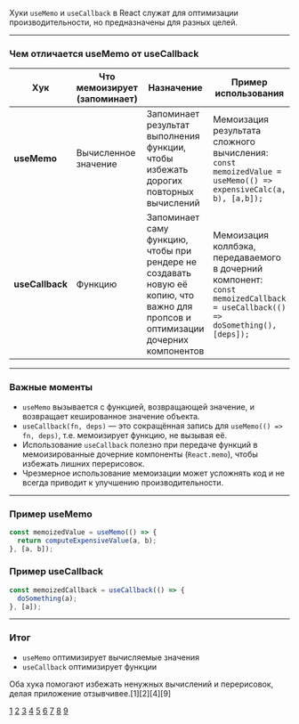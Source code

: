 Хуки `useMemo` и `useCallback` в React служат для оптимизации производительности, но предназначены для разных целей.

---

### Чем отличается useMemo от useCallback

| Хук             | Что мемоизирует (запоминает) | Назначение                                                                                                                       | Пример использования                                                                                                          |
| --------------- | ---------------------------- | -------------------------------------------------------------------------------------------------------------------------------- | ----------------------------------------------------------------------------------------------------------------------------- |
| **useMemo**     | Вычисленное значение         | Запоминает результат выполнения функции, чтобы избежать дорогих повторных вычислений                                             | Мемоизация результата сложного вычисления: `const memoizedValue = useMemo(() => expensiveCalc(a, b), [a,b]);`                 |
| **useCallback** | Функцию                      | Запоминает саму функцию, чтобы при рендере не создавать новую её копию, что важно для пропсов и оптимизации дочерних компонентов | Мемоизация коллбэка, передаваемого в дочерний компонент: `const memoizedCallback = useCallback(() => doSomething(), [deps]);` |

---

### Важные моменты

- `useMemo` вызывается с функцией, возвращающей значение, и возвращает кешированное значение объекта.
- `useCallback(fn, deps)` — это сокращённая запись для `useMemo(() => fn, deps)`, т.е. мемоизирует функцию, не вызывая её.
- Использование `useCallback` полезно при передаче функций в мемоизированные дочерние компоненты (`React.memo`), чтобы избежать лишних перерисовок.
- Чрезмерное использование мемоизации может усложнять код и не всегда приводит к улучшению производительности.

---

### Пример useMemo

```jsx
const memoizedValue = useMemo(() => {
  return computeExpensiveValue(a, b);
}, [a, b]);
```

### Пример useCallback

```jsx
const memoizedCallback = useCallback(() => {
  doSomething(a);
}, [a]);
```

---

### Итог

- `useMemo` оптимизирует вычисляемые значения
- `useCallback` оптимизирует функции

Оба хука помогают избежать ненужных вычислений и перерисовок, делая приложение отзывчивее.[1][2][4][9]

[1](https://habr.com/ru/articles/807139/)
[2](https://habr.com/ru/articles/579242/)
[3](https://www.reddit.com/r/reactjs/comments/1h3lwuu/help_me_understand_usememo_and_usecallback_as/)
[4](https://frontend-stuff.com/blog/understanding-when-use-usememo/)
[5](https://www.reddit.com/r/reactjs/comments/1amtuv3/usememo_or_usecallback_which_should_i_use/)
[6](https://proglib.io/p/demistifikaciya-hukov-react-usecallback-usememo-i-vse-vse-vse-2021-02-28)
[7](https://ya.ru/neurum/c/nauka-i-obrazovanie/q/v_chem_raznica_mezhdu_usememo_i_usecallback_654565ef)
[8](https://ru.stackoverflow.com/questions/1192671/react-hooks-usecallback-%D0%B8-usememo)
[9](https://ru.hexlet.io/courses/js-react/lessons/use-callback/theory_unit)
